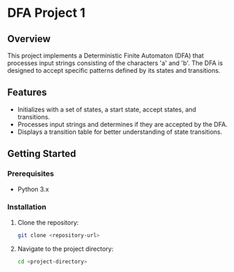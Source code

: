 # DFA Project 1

## Overview
This project implements a Deterministic Finite Automaton (DFA) that processes input strings consisting of the characters 'a' and 'b'. The DFA is designed to accept specific patterns defined by its states and transitions.

## Features
- Initializes with a set of states, a start state, accept states, and transitions.
- Processes input strings and determines if they are accepted by the DFA.
- Displays a transition table for better understanding of state transitions.

## Getting Started

### Prerequisites
- Python 3.x

### Installation
1. Clone the repository:
   ```bash
   git clone <repository-url>
   ```
2. Navigate to the project directory:
   ```bash
   cd <project-directory>
   ```